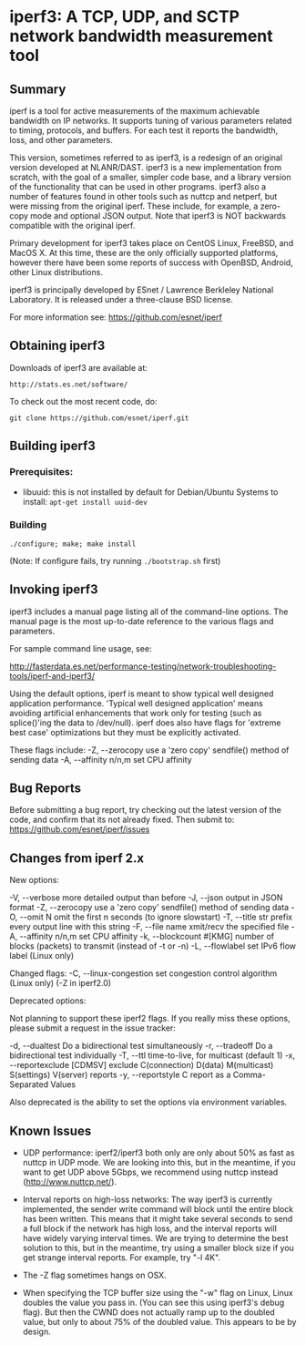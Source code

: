 iperf3:  A TCP, UDP, and SCTP network bandwidth measurement tool
================================================================

Summary
-------

iperf is a tool for active measurements of the maximum achievable
bandwidth on IP networks.  It supports tuning of various parameters
related to timing, protocols, and buffers.  For each test it reports
the bandwidth, loss, and other parameters.

This version, sometimes referred to as iperf3, is a redesign of an
original version developed at NLANR/DAST.  iperf3 is a new
implementation from scratch, with the goal of a smaller, simpler code
base, and a library version of the functionality that can be used in
other programs. iperf3 also a number of features found in other tools
such as nuttcp and netperf, but were missing from the original iperf.
These include, for example, a zero-copy mode and optional JSON output.
Note that iperf3 is NOT backwards compatible with the original iperf.

Primary development for iperf3 takes place on CentOS Linux, FreeBSD,
and MacOS X.  At this time, these are the only officially supported
platforms, however there have been some reports of success with
OpenBSD, Android, other Linux distributions.

iperf3 is principally developed by ESnet / Lawrence Berkleley National
Laboratory.  It is released under a three-clause BSD license.

For more information see: https://github.com/esnet/iperf

Obtaining iperf3
----------------

Downloads of iperf3 are available at:

    http://stats.es.net/software/

To check out the most recent code, do:

    git clone https://github.com/esnet/iperf.git

Building iperf3
---------------

### Prerequisites: ###
  * libuuid: this is not installed by default for Debian/Ubuntu Systems
             to install: `apt-get install uuid-dev`

### Building ###

    ./configure; make; make install

(Note: If configure fails, try running `./bootstrap.sh` first)

Invoking iperf3
---------------

iperf3 includes a manual page listing all of the command-line options.
The manual page is the most up-to-date reference to the various flags and parameters.

For sample command line usage, see: 

http://fasterdata.es.net/performance-testing/network-troubleshooting-tools/iperf-and-iperf3/

Using the default options, iperf is meant to show typical well
designed application performance.  'Typical well designed application'
means avoiding artificial enhancements that work only for testing
(such as splice()'ing the data to /dev/null).  iperf does also have
flags for 'extreme best case' optimizations but they must be
explicitly activated.

These flags include:
  -Z, --zerocopy            use a 'zero copy' sendfile() method of sending data
  -A, --affinity n/n,m      set CPU affinity

Bug Reports
-----------

Before submitting a bug report, try checking out the latest version of
the code, and confirm that its not already fixed. Then submit to:
https://github.com/esnet/iperf/issues

Changes from iperf 2.x
----------------------

New options:

  -V, --verbose             more detailed output than before
  -J, --json                output in JSON format
  -Z, --zerocopy            use a 'zero copy' sendfile() method of sending data
  -O, --omit N              omit the first n seconds (to ignore slowstart)
  -T, --title str           prefix every output line with this string
  -F, --file name           xmit/recv the specified file
  -A, --affinity n/n,m      set CPU affinity
  -k, --blockcount #[KMG]   number of blocks (packets) to transmit (instead 
      		   	    of -t or -n)
  -L, --flowlabel           set IPv6 flow label (Linux only)

Changed flags:
  -C, --linux-congestion    set congestion control algorithm (Linux only)
      			    (-Z in iperf2.0)


Deprecated options:

Not planning to support these iperf2 flags. If you really miss these
options, please submit a request in the issue tracker:

  -d, --dualtest           Do a bidirectional test simultaneously
  -r, --tradeoff           Do a bidirectional test individually
  -T, --ttl                time-to-live, for multicast (default 1)
  -x, --reportexclude [CDMSV]   exclude C(connection) D(data) M(multicast) 
      		      	   S(settings) V(server) reports
  -y, --reportstyle C      report as a Comma-Separated Values

Also deprecated is the ability to set the options via environment
variables.

Known Issues
------------

* UDP performance: iperf2/iperf3 both only are only about 50% as fast
as nuttcp in UDP mode.  We are looking into this, but in the meantime,
if you want to get UDP above 5Gbps, we recommend using nuttcp instead
(http://www.nuttcp.net/).

* Interval reports on high-loss networks: The way iperf3 is currently
implemented, the sender write command will block until the entire
block has been written. This means that it might take several seconds
to send a full block if the network has high loss, and the interval
reports will have widely varying interval times. We are trying to
determine the best solution to this, but in the meantime, try using a
smaller block size if you get strange interval reports.  For example,
try "-l 4K".

* The -Z flag sometimes hangs on OSX.


* When specifying the TCP buffer size using the "-w" flag on Linux, Linux 
doubles the value you pass in. (You can see this using iperf3's debug flag). 
But then the CWND does not actually ramp up to the doubled value, but only
to about 75% of the doubled value. This appears to be by design.

